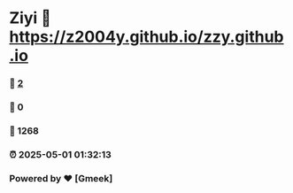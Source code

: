 # Ziyi :link: https://z2004y.github.io/zzy.github.io 
### :page_facing_up: [2](https://z2004y.github.io/zzy.github.io/tag.html) 
### :speech_balloon: 0 
### :hibiscus: 1268 
### :alarm_clock: 2025-05-01 01:32:13 
### Powered by :heart: [Gmeek]

